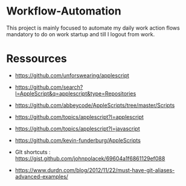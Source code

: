 # Workflow-Automation
This project is mainly focused to automate my daily work action flows mandatory to do on work startup and till I logout from work. 

# Ressources

- https://github.com/unforswearing/applescript
- https://github.com/search?l=AppleScript&q=applescript&type=Repositories
- https://github.com/abbeycode/AppleScripts/tree/master/Scripts
- https://github.com/topics/applescript?l=applescript
- https://github.com/topics/applescript?l=javascript
- https://github.com/kevin-funderburg/AppleScripts

- GIt shortcuts : https://gist.github.com/johnpolacek/69604a1f6861129ef088
- https://www.durdn.com/blog/2012/11/22/must-have-git-aliases-advanced-examples/
